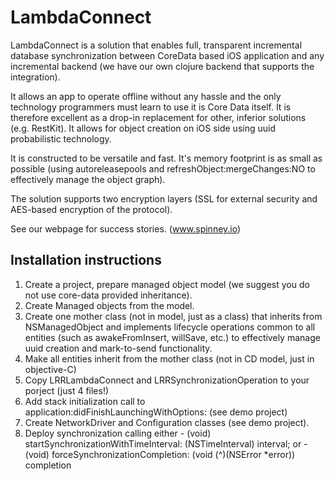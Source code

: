 # LambdaConnect

LambdaConnect is a solution that enables full, transparent incremental database synchronization between CoreData based iOS application and any incremental backend (we have our own clojure backend that supports the integration).

It allows an app to operate offline without any hassle and the only technology programmers must learn to use it is Core Data itself. It is therefore excellent as a drop-in replacement for other, inferior solutions (e.g. RestKit).
It allows for object creation on iOS side using uuid probabilistic technology.

It is constructed to be versatile and fast. It's memory footprint is as small as possible (using autoreleasepools and refreshObject:mergeChanges:NO to effectively manage the object graph).

The solution supports two encryption layers (SSL for external security and AES-based encryption of the protocol).

See our webpage for success stories. (www.spinney.io) 

## Installation instructions

1. Create a project, prepare managed object model (we suggest you do not use core-data provided inheritance).
2. Create Managed objects from the model.
3. Create one mother class (not in model, just as a class) that inherits from NSManagedObject and implements lifecycle operations common to all entities (such as awakeFromInsert, willSave, etc.) to effectively manage uuid creation and mark-to-send functionality.
4. Make all entities inherit from the mother class (not in CD model, just in objective-C)
5. Copy LRRLambdaConnect and LRRSynchronizationOperation to your porject (just 4 files!)
6. Add stack initialization call to application:didFinishLaunchingWithOptions: (see demo project)
7. Create NetworkDriver and Configuration classes (see demo project).
8. Deploy synchronization calling either - (void) startSynchronizationWithTimeInterval: (NSTimeInterval) interval; or - (void) forceSynchronizationCompletion: (void (^)(NSError *error)) completion
